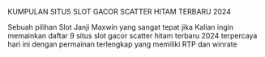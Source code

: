 KUMPULAN SITUS SLOT GACOR SCATTER HITAM TERBARU 2024

Sebuah pilihan Slot Janji Maxwin yang sangat tepat jika Kalian ingin memainkan daftar 9 situs slot gacor scatter hitam terbaru 2024 terpercaya hari ini dengan permainan terlengkap yang memiliki RTP dan winrate
